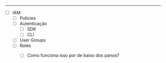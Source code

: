--------

- [ ] IAM
	- [ ] Policies
	- [ ] Autenticação 
		- [ ] SDK
		- [ ] CLI
	- [ ] User Groups 
	- [ ] Roles
		- [ ] Como funciona isso por de baixo dos panos? 
		

